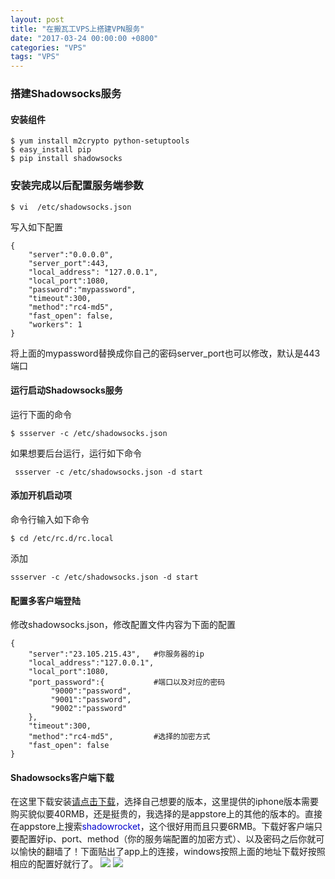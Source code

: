 ```yaml
---
layout: post
title: "在搬瓦工VPS上搭建VPN服务"
date: "2017-03-24 00:00:00 +0800"
categories: "VPS"
tags: "VPS"
---
```


### 搭建Shadowsocks服务

#### 安装组件

```
$ yum install m2crypto python-setuptools
$ easy_install pip
$ pip install shadowsocks
```

<!--more-->

### 安装完成以后配置服务端参数

```
$ vi  /etc/shadowsocks.json
```  

写入如下配置 

```
{
    "server":"0.0.0.0",
    "server_port":443,
    "local_address": "127.0.0.1",
    "local_port":1080,
    "password":"mypassword",
    "timeout":300,
    "method":"rc4-md5",
    "fast_open": false,
    "workers": 1
}
```

将上面的mypassword替换成你自己的密码server_port也可以修改，默认是443端口  

#### 运行启动Shadowsocks服务  

运行下面的命令
```
$ ssserver -c /etc/shadowsocks.json
```  

如果想要后台运行，运行如下命令
```
 ssserver -c /etc/shadowsocks.json -d start
```

#### 添加开机启动项  

命令行输入如下命令
```
$ cd /etc/rc.d/rc.local
```

添加
```
ssserver -c /etc/shadowsocks.json -d start
```

#### 配置多客户端登陆
修改shadowsocks.json，修改配置文件内容为下面的配置

```
{
    "server":"23.105.215.43",   #你服务器的ip
    "local_address":"127.0.0.1",
    "local_port":1080,
    "port_password":{           #端口以及对应的密码
         "9000":"password",
         "9001":"password",
         "9002":"password"
    },
    "timeout":300,
    "method":"rc4-md5",         #选择的加密方式
    "fast_open": false
}
```

#### Shadowsocks客户端下载

在这里下载安装[请点击下载](https://shadowsocks.org/en/download/clients.html)，选择自己想要的版本，这里提供的iphone版本需要购买貌似要40RMB，还是挺贵的，我选择的是appstore上的其他的版本的。直接在appstore上搜索<font color="#0000CD">shadowrocket</font>，这个很好用而且只要6RMB。下载好客户端只要配置好ip、port、method（你的服务端配置的加密方式）、以及密码之后你就可以愉快的翻墙了！下面贴出了app上的连接，windows按照上面的地址下载好按照相应的配置好就行了。
![](https://olef5l6y5.qnssl.com/shadowrocket2.png?imageView2/0/q/75|watermark/2/text/U3VuJ3MgQmxvZw==/font/5a6L5L2T/fontsize/280/fill/I0Y2MEU1Mg==/dissolve/100/gravity/SouthEast/dx/10/dy/10|imageslim)
![](https://olef5l6y5.qnssl.com/shadowrocket1.png?imageView2/0/q/75|watermark/2/text/U3VuJ3MgQmxvZw==/font/5a6L5L2T/fontsize/280/fill/I0Y2MEU1Mg==/dissolve/100/gravity/SouthEast/dx/10/dy/10|imageslim)